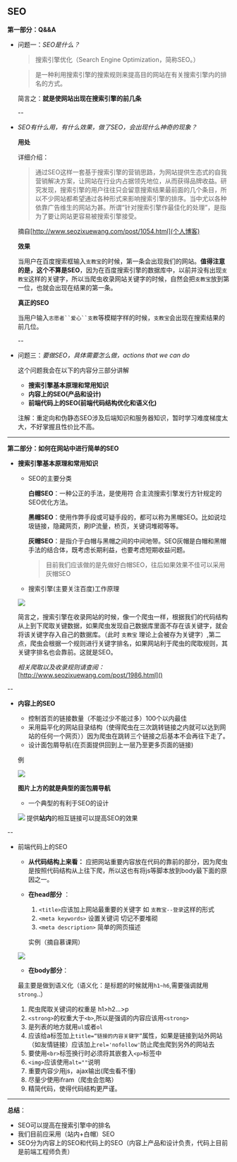 ## SEO

**第一部分：Q&&A**

* 问题一：*SEO是什么？*

	>搜索引擎优化（Search Engine Optimization，简称SEO。）
	
	
	>是一种利用搜索引擎的搜索规则来提高目的网站在有关搜索引擎内的排名的方式。
	
	
	简言之：**就是使网站出现在搜索引擎的前几条**
	
	--
	
	
* *SEO有什么用，有什么效果，做了SEO，会出现什么神奇的现象？*
	
	**用处**
	
	详细介绍：
	
	>通过SEO这样一套基于搜索引擎的营销思路，为网站提供生态式的自我营销解决方案，让网站在行业内占据领先地位，从而获得品牌收益。研究发现，搜索引擎的用户往往只会留意搜索结果最前面的几个条目，所以不少网站都希望通过各种形式来影响搜索引擎的排序。当中尤以各种依靠广告维生的网站为甚。所谓“针对搜索引擎作最佳化的处理”，是指为了要让网站更容易被搜索引擎接受。
	
	摘自[http://www.seozixuewang.com/post/1054.html](个人博客)
	
	**效果**
	
	当用户在百度搜索框输入`支教宝`的时候，第一条会出现我们的网站。**值得注意的是，这个不算是SEO**，因为在百度搜索引擎的数据库中，以前并没有出现`支教宝`这样的关键字，所以当爬虫收录网站关键字的时候，自然会把`支教宝`放到第一位，也就会出现在结果的第一条。
	
	**真正的SEO**
	
	当用户输入`志愿者``爱心``支教`等模糊字样的时候，`支教宝`会出现在搜索结果的前几位。
	
	--
	
* 	问题三：*要做SEO，具体需要怎么做，actions that we can do*

	这个问题我会在以下的内容分三部分讲解
	* 	**搜索引擎基本原理和常用知识**
	*  **内容上的SEO(产品和设计)**
	*  **前端代码上的SEO(前端代码结构优化和语义化)**
	
	注解：重定向和伪静态SEO涉及后端知识和服务器知识，暂时学习难度梯度太大，不好掌握且性价比不高。
	
	
	
---

**第二部分：如何在网站中进行简单的SEO**

* **搜索引擎基本原理和常用知识**
	* SEO的主要分类

		**白帽SEO**：一种公正的手法，是使用符 合主流搜索引擎发行方针规定的SEO优化方法。
		
		**黑帽SEO**：使用作弊手段或可疑手段的，都可以称为黑帽SEO。比如说垃圾链接，隐藏网页，刷IP流量，桥页，关键词堆砌等等。
		
		**灰帽SEO**：是指介于白帽与黑帽之间的中间地带。SEO灰帽是白帽和黑帽手法的结合体，既考虑长期利益，也要考虑短期收益问题。
		
		>目前我们应该做的是先做好白帽SEO，往后如果效果不佳可以采用灰帽SEO
		
	* 搜索引擎(主要关注百度)工作原理

	![](https://git.oschina.net/vueman/md_pic/raw/master/支教宝误差总括/8.jpg?dir=0&filepath=支教宝误差总括%2F8.jpg&oid=91715124af7174e7d58ddc5b58fa68a02533d269&sha=c36f2bb8b8ee829a7da6aa464350f789135b4a28)
	
	简言之，搜索引擎在收录网站的时候，像一个爬虫一样，根据我们的代码结构从上到下爬取关键数据，如果爬虫发现自己数据库里面不存在该关键字，就会将该关键字存入自己的数据库。（此时	`支教宝` 理论上会被存为关键字）,第二点，爬虫会根据一个规则进行关键字排名，如果网站利于爬虫的爬取规则，其关键字排名也会靠前。这就是SEO。
	
	*相关爬取以及收录规则请查阅：*[http://www.seozixuewang.com/post/1986.html]()


--

*  **内容上的SEO**

	* 控制首页的链接数量（不能过少不能过多）100个以内最佳
	* 采用扁平化的网站目录结构（使得爬虫在三次跳转链接之内就可以达到网站的任何一个网页））因为爬虫在跳转三个链接之后基本不会再往下走了。
	* 设计面包屑导航(在页面提供回到上一层乃至更多页面的链接)

	例
	
	![](https://git.oschina.net/vueman/md_pic/raw/master/支教宝误差总括/9.png?dir=0&filepath=支教宝误差总括%2F9.png&oid=6d26783bcc948a5656a04ee62bcf244cfb328756&sha=2f6e91ddc6002566e5b5781f6c1eaa6f5fc360ab)
	
	**图片上方的就是典型的面包屑导航**
	
	* 	一个典型的有利于SEO的设计

	![](https://git.oschina.net/vueman/md_pic/raw/master/支教宝误差总括/11.png?dir=0&filepath=支教宝误差总括%2F11.png&oid=b55605a1dce048ea7cc936da8a53dca817df8a46&sha=f1bbbdad9c6e2b52a36e9ed6dcbad7ae1da50ad5)
	提供**站内**的相互链接可以提高SEO的效果
	
	
	
--

* 前端代码上的SEO

	* **从代码结构上来看：** 应把网站重要内容放在代码的靠前的部分，因为爬虫是按照代码结构从上往下爬，所以这也有将js等脚本放到body最下面的原因之一。
	
	* **在head部分** ：
		1. 	`<title>`应该加上网站最重要的关键字 如 `支教宝--登录`这样的形式
		2. `<meta keywords>` 设置关键词 切记不要堆砌
		3. `<meta description>` 简单的网页描述

		实例（摘自慕课网）

	![](https://git.oschina.net/vueman/md_pic/raw/master/支教宝误差总括/12.png?dir=0&filepath=支教宝误差总括%2F12.png&oid=a6d487d753e9f7c401f97cc054288ff429e14190&sha=f1bbbdad9c6e2b52a36e9ed6dcbad7ae1da50ad5)
	
	* 	**在body部分**：
	
	最主要是做到语义化（语义化：是标题的时候就用`h1~h6`,需要强调就用`strong`..）
	
	1. 	爬虫爬取关键词的权重是 h1>h2...>p
	2. `<strong>`的权重大于`<b>`,所以是强调的内容应该用`<strong>`
	3. 是列表的地方就用`ul`或者`ol`
	4. 应该给a标签加上`title=“链接的内容关键字”`属性，如果是链接到站外网站（如友情链接）应该加上`rel='nofollow'`防止爬虫爬到另外的网站去
	5. 要使用`<br>`标签换行时必须将其嵌套入`<p>`标签中
	6. `<img>`应该使用`alt=""`说明
	7. 重要内容少用js，ajax输出(爬虫看不懂)
	8. 尽量少使用ifram（爬虫会忽略）
	9. 精简代码，使得代码结构更严谨。



---

**总结**：

* SEO可以提高在搜索引擎中的排名
* 我们目前应采用（站内+白帽）SEO
* SEO分为内容上的SEO和代码上的SEO（内容上产品和设计负责，代码上目前是前端工程师负责）

		
